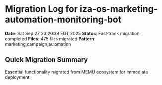# Migration Log for iza-os-marketing-automation-monitoring-bot

**Date**: Sat Sep 27 23:20:39 EDT 2025
**Status**: Fast-track migration completed
**Files**:      475 files migrated
**Pattern**: marketing,campaign,automation

## Quick Migration Summary
Essential functionality migrated from MEMU ecosystem for immediate deployment.
